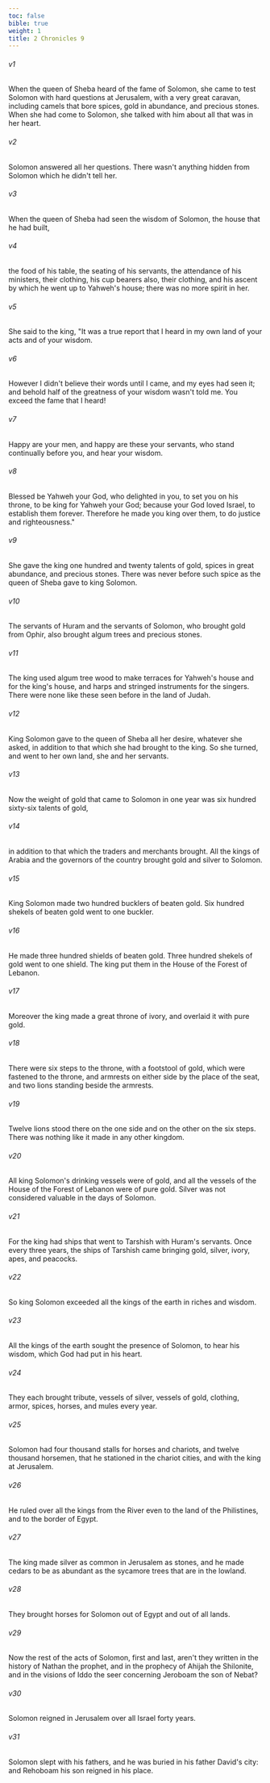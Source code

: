 ```yaml
---
toc: false
bible: true
weight: 1
title: 2 Chronicles 9
---
```




###### v1 
When the queen of Sheba heard of the fame of Solomon, she came to test Solomon with hard questions at Jerusalem, with a very great caravan, including camels that bore spices, gold in abundance, and precious stones. When she had come to Solomon, she talked with him about all that was in her heart. 

###### v2 
Solomon answered all her questions. There wasn't anything hidden from Solomon which he didn't tell her. 

###### v3 
When the queen of Sheba had seen the wisdom of Solomon, the house that he had built, 

###### v4 
the food of his table, the seating of his servants, the attendance of his ministers, their clothing, his cup bearers also, their clothing, and his ascent by which he went up to Yahweh's house; there was no more spirit in her. 

###### v5 
She said to the king, "It was a true report that I heard in my own land of your acts and of your wisdom. 

###### v6 
However I didn't believe their words until I came, and my eyes had seen it; and behold half of the greatness of your wisdom wasn't told me. You exceed the fame that I heard! 

###### v7 
Happy are your men, and happy are these your servants, who stand continually before you, and hear your wisdom. 

###### v8 
Blessed be Yahweh your God, who delighted in you, to set you on his throne, to be king for Yahweh your God; because your God loved Israel, to establish them forever. Therefore he made you king over them, to do justice and righteousness." 

###### v9 
She gave the king one hundred and twenty talents of gold, spices in great abundance, and precious stones. There was never before such spice as the queen of Sheba gave to king Solomon. 

###### v10 
The servants of Huram and the servants of Solomon, who brought gold from Ophir, also brought algum trees and precious stones. 

###### v11 
The king used algum tree wood to make terraces for Yahweh's house and for the king's house, and harps and stringed instruments for the singers. There were none like these seen before in the land of Judah. 

###### v12 
King Solomon gave to the queen of Sheba all her desire, whatever she asked, in addition to that which she had brought to the king. So she turned, and went to her own land, she and her servants. 

###### v13 
Now the weight of gold that came to Solomon in one year was six hundred sixty-six talents of gold, 

###### v14 
in addition to that which the traders and merchants brought. All the kings of Arabia and the governors of the country brought gold and silver to Solomon. 

###### v15 
King Solomon made two hundred bucklers of beaten gold. Six hundred shekels of beaten gold went to one buckler. 

###### v16 
He made three hundred shields of beaten gold. Three hundred shekels of gold went to one shield. The king put them in the House of the Forest of Lebanon. 

###### v17 
Moreover the king made a great throne of ivory, and overlaid it with pure gold. 

###### v18 
There were six steps to the throne, with a footstool of gold, which were fastened to the throne, and armrests on either side by the place of the seat, and two lions standing beside the armrests. 

###### v19 
Twelve lions stood there on the one side and on the other on the six steps. There was nothing like it made in any other kingdom. 

###### v20 
All king Solomon's drinking vessels were of gold, and all the vessels of the House of the Forest of Lebanon were of pure gold. Silver was not considered valuable in the days of Solomon. 

###### v21 
For the king had ships that went to Tarshish with Huram's servants. Once every three years, the ships of Tarshish came bringing gold, silver, ivory, apes, and peacocks. 

###### v22 
So king Solomon exceeded all the kings of the earth in riches and wisdom. 

###### v23 
All the kings of the earth sought the presence of Solomon, to hear his wisdom, which God had put in his heart. 

###### v24 
They each brought tribute, vessels of silver, vessels of gold, clothing, armor, spices, horses, and mules every year. 

###### v25 
Solomon had four thousand stalls for horses and chariots, and twelve thousand horsemen, that he stationed in the chariot cities, and with the king at Jerusalem. 

###### v26 
He ruled over all the kings from the River even to the land of the Philistines, and to the border of Egypt. 

###### v27 
The king made silver as common in Jerusalem as stones, and he made cedars to be as abundant as the sycamore trees that are in the lowland. 

###### v28 
They brought horses for Solomon out of Egypt and out of all lands. 

###### v29 
Now the rest of the acts of Solomon, first and last, aren't they written in the history of Nathan the prophet, and in the prophecy of Ahijah the Shilonite, and in the visions of Iddo the seer concerning Jeroboam the son of Nebat? 

###### v30 
Solomon reigned in Jerusalem over all Israel forty years. 

###### v31 
Solomon slept with his fathers, and he was buried in his father David's city: and Rehoboam his son reigned in his place.
